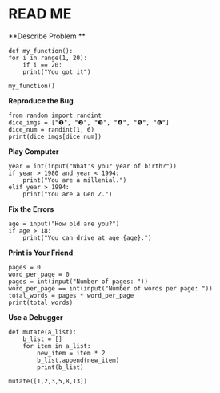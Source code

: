 #  READ ME

**Describe Problem **
<pre><code>def my_function():
for i in range(1, 20):
    if i == 20:
    print("You got it")
    
my_function()</pre></code>

**Reproduce the Bug**  
<pre><code>from random import randint
dice_imgs = ["❶", "❷", "❸", "❹", "❺", "❻"]
dice_num = randint(1, 6)
print(dice_imgs[dice_num])</pre></code>

**Play Computer**  
<pre><code>year = int(input("What's your year of birth?"))  
if year > 1980 and year < 1994:  
    print("You are a millenial.")  
elif year > 1994:  
    print("You are a Gen Z.")  </pre></code>

**Fix the Errors**
<pre><code>age = input("How old are you?")
if age > 18:
    print("You can drive at age {age}.")</pre></code>

**Print is Your Friend**
<pre><code>pages = 0
word_per_page = 0
pages = int(input("Number of pages: "))
word_per_page == int(input("Number of words per page: "))
total_words = pages * word_per_page
print(total_words)</pre></code>

**Use a Debugger**
<pre><code>def mutate(a_list):
    b_list = []
    for item in a_list:
        new_item = item * 2
        b_list.append(new_item)
        print(b_list) 

mutate([1,2,3,5,8,13])  </pre></code>